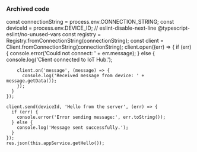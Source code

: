 ### Archived code
const connectionString = process.env.CONNECTION_STRING;
    const deviceId = process.env.DEVICE_ID;
    // eslint-disable-next-line @typescript-eslint/no-unused-vars
    const registry = Registry.fromConnectionString(connectionString);
    const client = Client.fromConnectionString(connectionString);
    client.open((err) => {
      if (err) {
        console.error('Could not connect: ' + err.message);
      } else {
        console.log('Client connected to IoT Hub.');

        client.on('message', (message) => {
          console.log('Received message from device: ' + message.getData());
        });
      }
    });

    client.send(deviceId, 'Hello from the server', (err) => {
      if (err) {
        console.error('Error sending message:', err.toString());
      } else {
        console.log('Message sent successfully.');
      }
    });
    res.json(this.appService.getHello());